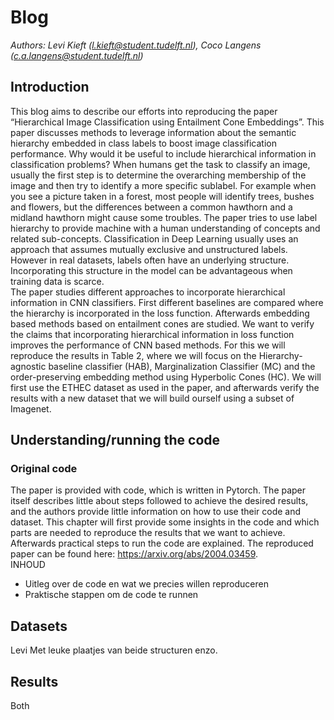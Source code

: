 # Blog 
*Authors: Levi Kieft (l.kieft@student.tudelft.nl), Coco Langens (c.a.langens@student.tudelft.nl)*
## Introduction
This blog aims to describe our efforts into reproducing the paper “Hierarchical Image Classification using Entailment Cone Embeddings”. This paper discusses methods to leverage information about the semantic hierarchy embedded in class labels to boost image classification performance.
Why would it be useful to include hierarchical information in classification problems? When humans get the task to classify an image, usually the first step is to determine the overarching membership of the image and then try to identify a more specific sublabel. For example when you see a picture taken in a forest, most people will identify trees, bushes and flowers, but the differences between a common hawthorn and a midland hawthorn might cause some troubles. The paper tries to use label hierarchy  to provide machine with a human understanding of concepts and related sub-concepts. 
Classification in Deep Learning usually uses an approach that assumes mutually exclusive and unstructured labels. However in real datasets, labels often have an underlying structure. Incorporating this structure in the model can be advantageous when training data is scarce.   
The paper studies different approaches to incorporate hierarchical information in CNN classifiers. First different baselines are compared where the hierarchy is incorporated in the loss function. Afterwards embedding based methods based on entailment cones are studied. 
We want to verify the claims that incorporating hierarchical information in loss function improves the performance of CNN based methods. For this we will reproduce the results in Table 2, where we will focus on the Hierarchy-agnostic baseline classifier (HAB), Marginalization Classifier (MC) and the order-preserving embedding method using Hyperbolic Cones (HC). We will first use the ETHEC dataset as used in the paper, and afterwards verify the results with  a new dataset that we will build ourself using a subset of Imagenet.   

## Understanding/running the code
### Original code
The paper is provided with code, which is written in Pytorch. The paper itself describes little about steps followed to achieve the desired results, and the authors provide little information on how to use their code and dataset. This chapter will first provide some insights in the code and which parts are needed to reproduce the results that we want to achieve. Afterwards practical steps to run the code are explained. The reproduced paper can be found here: https://arxiv.org/abs/2004.03459.   
INHOUD  
- Uitleg over de code en wat we precies willen reproduceren  
- Praktische stappen om de code te runnen  

## Datasets
Levi
Met leuke plaatjes van beide structuren enzo. 


## Results
Both
